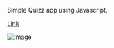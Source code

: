 Simple Quizz app using Javascript.

<a href="https://dragostrifan.github.io/quizzappjavascript/">Link</a>

![image](https://user-images.githubusercontent.com/120646789/207887955-867c18f1-6515-44ee-871a-56093d85ef4a.png)


